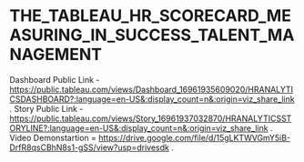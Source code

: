 # THE_TABLEAU_HR_SCORECARD_MEASURING_IN_SUCCESS_TALENT_MANAGEMENT


Dashboard Public Link - https://public.tableau.com/views/Dashboard_16961935609020/HRANALYTICSDASHBOARD?:language=en-US&:display_count=n&:origin=viz_share_link .
Story Public Link - https://public.tableau.com/views/Story_16961937032870/HRANALYTICSSTORYLINE?:language=en-US&:display_count=n&:origin=viz_share_link .
Video Demonstartion = https://drive.google.com/file/d/15gLKTWVGmY5iB-DrfR8qsCBhN8s1-gSS/view?usp=drivesdk .
